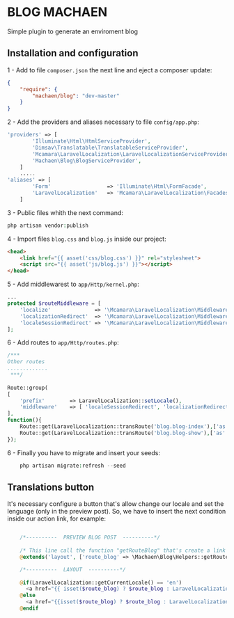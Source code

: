 BLOG MACHAEN
=======================
Simple plugin to generate an enviroment blog

Installation and configuration
-------

1 - Add to file `composer.json` the next line and eject a composer update:

```json
{
    "require": {
        "machaen/blog": "dev-master"
    }
}
```
2 - Add the providers and aliases necessary to file `config/app.php`:

```php
'providers' => [
		'Illuminate\Html\HtmlServiceProvider',
		'Dimsav\Translatable\TranslatableServiceProvider',
		'Mcamara\LaravelLocalization\LaravelLocalizationServiceProvider',
		'Machaen\Blog\BlogServiceProvider',
	]
	.....
'aliases' => [
    	'Form'                  => 'Illuminate\Html\FormFacade',
    	'LaravelLocalization'   => 'Mcamara\LaravelLocalization\Facades\LaravelLocalization',
	]
```
3 - Public files whith the next command:
```php
php artisan vendor:publish
```
4 - Import files `blog.css` and `blog.js` inside our project:
```html
<head>
    <link href="{{ asset('css/blog.css') }}" rel="stylesheet">  
    <script src="{{ asset('js/blog.js') }}"></script>  
</head>
```
5 - Add middlewarest to `app/Http/kernel.php`:
```php
...
protected $routeMiddleware = [
	'localize'              => '\Mcamara\LaravelLocalization\Middleware\LaravelLocalizationRoutes',
	'localizationRedirect'  => '\Mcamara\LaravelLocalization\Middleware\LaravelLocalizationRedirectFilter',
	'localeSessionRedirect' => '\Mcamara\LaravelLocalization\Middleware\LocaleSessionRedirect'
];
```
6 - Add routes to `app/Http/routes.php`:

```php
/*** 
Other routes
.............
 ***/
 
Route::group(
[
	'prefix' 		=> LaravelLocalization::setLocale(),
	'middleware' 	=> [ 'localeSessionRedirect', 'localizationRedirect' ]
],
function(){
    Route::get(LaravelLocalization::transRoute('blog.blog-index'),['as' => 'blog.index', 'uses' => '\Machaen\Blog\BlogController@index']);
    Route::get(LaravelLocalization::transRoute('blog.blog-show'),['as' => 'blog.show', 'uses' => '\Machaen\Blog\BlogController@show']);
});
```
6 - Finally you have to migrate and insert your seeds:
```php
	php artisan migrate:refresh --seed
```

Translations button
-------
It's necessary configure a button that's allow change our locale and set the lenguage (only in the preview post). So, we have to insert the next condition inside our action link, for example:

```php

	/*----------  PREVIEW BLOG POST  ----------*/
	
	/* This line call the function "getRouteBlog" that's create a link with the parameters necessary for translate the current route. Here we past the route at layout our project */
	@extends('layout', ['route_blog' => \Machaen\Blog\Helpers::getRouteBlog($post->id)])

	/*----------  LAYOUT  ----------*/
	
	@if(LaravelLocalization::getCurrentLocale() == 'en')
      <a href="{{ isset($route_blog) ? $route_blog : LaravelLocalization::getLocalizedURL('es') }}">ESPAÑOL</a>
    @else
      <a href="{{isset($route_blog) ? $route_blog : LaravelLocalization::getLocalizedURL('en') }}">ENGLISH</a>
    @endif
	
```
